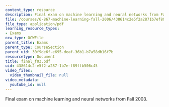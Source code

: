 ```yaml
---
content_type: resource
description: Final exam on machine learning and neural networks from Fall 2003.
file: /courses/6-867-machine-learning-fall-2006/438614c2e5f2a2871b7ef89ffb506c45_final_f03.pdf
file_type: application/pdf
learning_resource_types:
- Exams
ocw_type: OCWFile
parent_title: Exams
parent_type: CourseSection
parent_uid: 30f9de6f-e695-deaf-36b1-b7a58db16f7b
resourcetype: Document
title: final_f03.pdf
uid: 438614c2-e5f2-a287-1b7e-f89ffb506c45
video_files:
  video_thumbnail_file: null
video_metadata:
  youtube_id: null
---
```

Final exam on machine learning and neural networks from Fall 2003.

